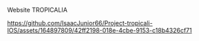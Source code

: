 Website TROPICALIA

https://github.com/IsaacJunior66/Project-tropicali-IOS/assets/164897809/42ff2198-018e-4cbe-9153-c18b4326cf71
